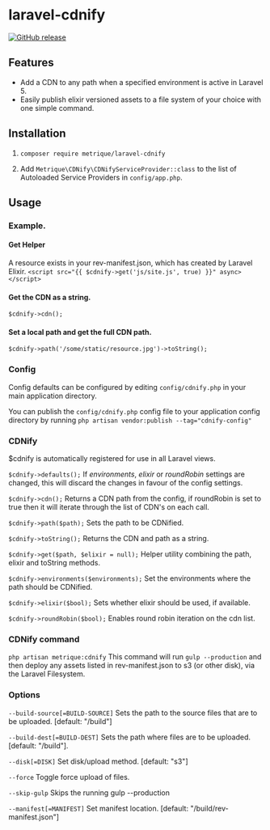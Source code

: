 # laravel-cdnify
[![GitHub release](https://img.shields.io/github/release/metrique/laravel-cdnify.svg?maxAge=2592000)]()

## Features
- Add a CDN to any path when a specified environment is active in Laravel 5.
- Easily publish elixir versioned assets to a file system of your choice with one simple command.

## Installation

1. `composer require metrique/laravel-cdnify`

2. Add `Metrique\CDNify\CDNifyServiceProvider::class` to the list of Autoloaded Service Providers in `config/app.php`.

## Usage

### Example.

#### Get Helper
A resource exists in your rev-manifest.json, which has created by Laravel Elixir.
`<script src="{{ $cdnify->get('js/site.js', true) }}" async></script>`

#### Get the CDN as a string.
`$cdnify->cdn();`

#### Set a local path and get the full CDN path.
`$cdnify->path('/some/static/resource.jpg')->toString();`

### Config

Config defaults can be configured by editing `config/cdnify.php` in your main application directory.

You can publish the  `config/cdnify.php` config file to your application config directory by running `php artisan vendor:publish --tag="cdnify-config"`

### CDNify

$cdnify is automatically registered for use in all Laravel views.

`$cdnify->defaults();` If *environments*, *elixir* or *roundRobin* settings are changed, this will discard the changes in favour of the config settings.

`$cdnify->cdn();` Returns a CDN path from the config, if roundRobin is set to true then it will iterate through the list of CDN's on each call.

`$cdnify->path($path);` Sets the path to be CDNified.

`$cdnify->toString();` Returns the CDN and path as a string.

`$cdnify->get($path, $elixir = null);` Helper utility combining the path, elixir and toString methods.

`$cdnify->environments($environments);` Set the environments where the path should be CDNified.

`$cdnify->elixir($bool);` Sets whether elixir should be used, if available.

`$cdnify->roundRobin($bool);` Enables round robin iteration on the cdn list.

### CDNify command

`php artisan metrique:cdnify`
This command will run `gulp --production` and then deploy any assets listed in rev-manifest.json to s3 (or other disk), via the Laravel Filesystem.

### Options

`--build-source[=BUILD-SOURCE]` Sets the path to the source files that are to be uploaded. [default: "/build"]

`--build-dest[=BUILD-DEST]` Sets the path where files are to be uploaded. [default: "/build"].

`--disk[=DISK]` Set disk/upload method. [default: "s3"]

`--force` Toggle force upload of files.

`--skip-gulp` Skips the running gulp --production

`--manifest[=MANIFEST]` Set manifest location. [default: "/build/rev-manifest.json"]
